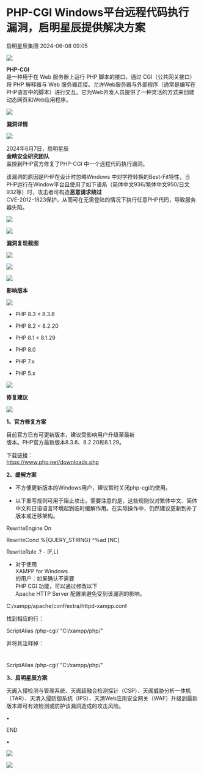 #  PHP-CGI Windows平台远程代码执行漏洞，启明星辰提供解决方案   
 启明星辰集团   2024-06-08 09:05  
  
![](https://mmbiz.qpic.cn/sz_mmbiz_gif/BwR7Xg3aXhasKjicBZsG8bShBJeuxiaYcWUwXw6vZsfodqd2y6g1SXF4NYprHyvvrmlLWeDdhlxPa3gZhwFf2euw/640?wx_fmt=gif&from=appmsg "")  
  
  
  
**PHP-CGI**  
 是一种用于在 Web 服务器上运行 PHP 脚本的接口，通过 CGI（公共网关接口）将 PHP 解释器与 Web 服务器连接。允许Web服务器与外部程序（通常是编写在PHP语言中的脚本）进行交互。它为Web开发人员提供了一种灵活的方式来创建动态网页和Web应用程序。  
  
  
![](https://mmbiz.qpic.cn/mmbiz_gif/BwR7Xg3aXhZkJWsvn4MAiaYiaJjkEHZiasrpB2atuLItNKjwjSPXMqvYfMOoiaiagtZEC9I8JaicUghJ0DKorFLqcpNw/640?wx_fmt=gif&wxfrom=5&wx_lazy=1&tp=webp "")  
  
**漏洞详情**  
  
![](https://mmbiz.qpic.cn/mmbiz_gif/BwR7Xg3aXhZkJWsvn4MAiaYiaJjkEHZiasrpB2atuLItNKjwjSPXMqvYfMOoiaiagtZEC9I8JaicUghJ0DKorFLqcpNw/640?wx_fmt=gif&wxfrom=5&wx_lazy=1&tp=webp "")  
  
  
  
2024年6月7日，启明星辰  
**金睛安全研究团队**  
监控到PHP官方修复了PHP-CGI 中一个远程代码执行漏洞。  
  
  
该漏洞的原因是PHP在设计时忽略Windows 中对字符转换的Best-Fit特性，当PHP运行在Window平台且使用了如下语系（简体中文936/繁体中文950/日文932等）时，攻击者可构造**恶意请求绕过**  
CVE-2012-1823保护，从而可在无需登陆的情况下执行任意PHP代码，导致服务器失陷。  
  
  
![](https://mmbiz.qpic.cn/sz_mmbiz_png/BwR7Xg3aXhYOiaBJ7PUxyr1j5icY5x6uiamKF3K8cCx3WGXGeGyROMhB3C4Y6JV3cZGAlpR0sOga4amU54ia05HeiaQ/640?wx_fmt=png&from=appmsg "")  
  
  
![](https://mmbiz.qpic.cn/mmbiz_gif/BwR7Xg3aXhZkJWsvn4MAiaYiaJjkEHZiasrpB2atuLItNKjwjSPXMqvYfMOoiaiagtZEC9I8JaicUghJ0DKorFLqcpNw/640?wx_fmt=gif&wxfrom=5&wx_lazy=1&tp=webp "")  
  
**漏洞复现截图**  
  
![](https://mmbiz.qpic.cn/mmbiz_gif/BwR7Xg3aXhZkJWsvn4MAiaYiaJjkEHZiasrpB2atuLItNKjwjSPXMqvYfMOoiaiagtZEC9I8JaicUghJ0DKorFLqcpNw/640?wx_fmt=gif&wxfrom=5&wx_lazy=1&tp=webp "")  
  
  
  
![](https://mmbiz.qpic.cn/sz_mmbiz_jpg/BwR7Xg3aXhYOiaBJ7PUxyr1j5icY5x6uiam5760ANR8geXlfFMH26wNjFMTxzAickozBnNvWBv5lich93uJZSpPbVJA/640?wx_fmt=jpeg "")  
  
  
![](https://mmbiz.qpic.cn/mmbiz_gif/BwR7Xg3aXhZkJWsvn4MAiaYiaJjkEHZiasrpB2atuLItNKjwjSPXMqvYfMOoiaiagtZEC9I8JaicUghJ0DKorFLqcpNw/640?wx_fmt=gif&wxfrom=5&wx_lazy=1&tp=webp "")  
  
**影响版本**  
  
![](https://mmbiz.qpic.cn/mmbiz_gif/BwR7Xg3aXhZkJWsvn4MAiaYiaJjkEHZiasrpB2atuLItNKjwjSPXMqvYfMOoiaiagtZEC9I8JaicUghJ0DKorFLqcpNw/640?wx_fmt=gif&wxfrom=5&wx_lazy=1&tp=webp "")  
  
  
- PHP 8.3 < 8.3.8  
  
- PHP 8.2 < 8.2.20  
  
- PHP 8.1 < 8.1.29  
  
- PHP 8.0  
  
- PHP 7.x  
  
- PHP 5.x  
  
![](https://mmbiz.qpic.cn/mmbiz_gif/BwR7Xg3aXhZkJWsvn4MAiaYiaJjkEHZiasrpB2atuLItNKjwjSPXMqvYfMOoiaiagtZEC9I8JaicUghJ0DKorFLqcpNw/640?wx_fmt=gif&wxfrom=5&wx_lazy=1&tp=webp "")  
  
**修复建议**  
  
![](https://mmbiz.qpic.cn/mmbiz_gif/BwR7Xg3aXhZkJWsvn4MAiaYiaJjkEHZiasrpB2atuLItNKjwjSPXMqvYfMOoiaiagtZEC9I8JaicUghJ0DKorFLqcpNw/640?wx_fmt=gif&wxfrom=5&wx_lazy=1&tp=webp "")  
  
  
  
**1、官方修复方案**  
  
目前官方已有可更新版本，建议受影响用户升级至最新  
版本。PHP官方最新版本8.3.8、8.2.20和8.1.29。  
  
下载链接：  
https://www.php.net/downloads.php  
  
  
**2、缓解方案**  
- 不方便更新版本的Windows用户，建议暂时关闭php-cgi的使用。  
  
- 以下重写规则可用于阻止攻击。需要注意的是，这些规则仅对繁体中文、简体中文和日语语言环境起到临时缓解作用。在实际操作中，仍然建议更新到补丁版本或迁移架构。  
  
RewriteEngine On  
  
RewriteCond %{QUERY_STRING}
^%ad [NC]  
  
RewriteRule .? - [F,L]  
  
- 对于使用  
 XAMPP for Windows   
的用户：如果确认不需要   
PHP CGI 功能，可以通过修改以下  
Apache HTTP Server 配置来避免受到该漏洞的影响。  
  
C:/xampp/apache/conf/extra/httpd-xampp.conf  
  
找到相应的行：  
  
ScriptAlias /php-cgi/
"C:/xampp/php/"  
  
并将其注释掉：  
  
#
ScriptAlias /php-cgi/ "C:/xampp/php/"  
  
**3、启明星辰方案**  
  
天阗入侵检测与管理系统、天阗超融合检测探针（CSP）、天阗威胁分析一体机（TAR）、天清入侵防御系统（IPS）、天清Web应用安全网关（WAF）升级到最新版本即可有效检测或防护该漏洞造成的攻击风险。  
  
  
  
  
•  
  
END  
  
•  
  
  
  
[](http://mp.weixin.qq.com/s?__biz=MzA3NDQ0MzkzMA==&mid=2651696952&idx=1&sn=f2bb1c66eca7a93bc760079e7ed36523&chksm=8486b2cdb3f13bdb72d39215b362aa55ce57b6022207eb95cc8054eff268b5f4d330eb7c88f2&scene=21#wechat_redirect)  
  
![](https://mmbiz.qpic.cn/sz_mmbiz_gif/BwR7Xg3aXhZnP8uSH0r6r3GRzEZPLpW1Ticn02ZJ4dkMLZjnN6HFbzz7BROCQYZNrN0GKJvcW7dTQx0l9VzX3Qw/640?wx_fmt=gif&from=appmsg "")  
  
![](https://mmbiz.qpic.cn/sz_mmbiz_gif/BwR7Xg3aXhasKjicBZsG8bShBJeuxiaYcWbLOsZEmcxSGr53xNUnicjDYxK6wSzF9JkkrSDN9A9x5bQ9NaabJiaRyQ/640?wx_fmt=gif&from=appmsg "")  
  
  
